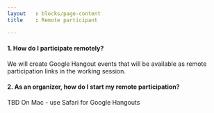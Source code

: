 ```yaml
---
layout   : blocks/page-content
title    : Remote participant

---
```


#### 1. **How do I participate remotely?**

We will create Google Hangout events that will be available as remote participation links in the working session. 



#### 2. **As an organizer, how do I start my remote participation?**

TBD
On Mac - use Safari for Google Hangouts
